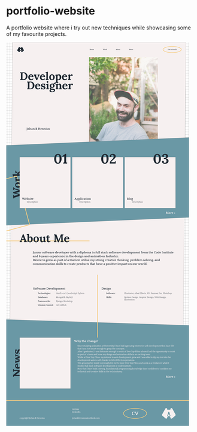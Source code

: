 # portfolio-website
A portfolio website where i try out new techniques while showcasing some of my favourite projects. 


![Image of initial website design](assets/images/site-design.png)